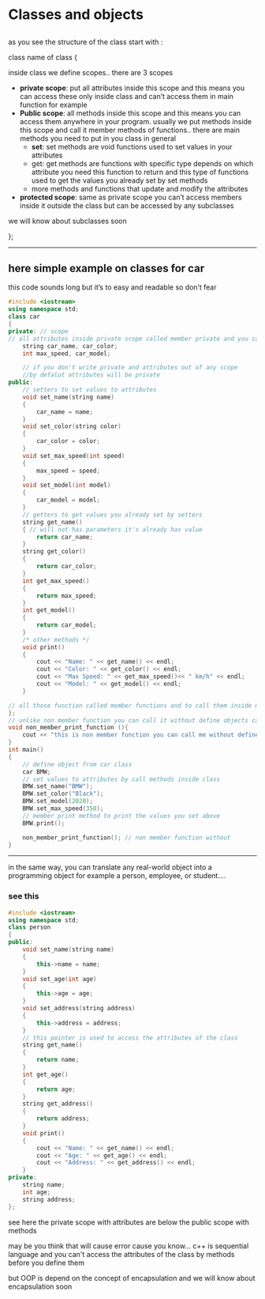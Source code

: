# Classes and objects

## 

as you see the structure of the class start with :

class name of class {

inside class we define scopes.. there are 3 scopes

- **private scope**: put all attributes inside this scope and this means you can access these only inside class and can’t access them in main function for example
- **Public scope**:  all methods inside this scope and this means you can access them anywhere in your program. usually we put methods inside this scope and call it member methods of functions.. there are main methods you need to put in you class in general
    - **set**: set methods are void functions used to set values in your attributes
    - get: get methods are functions with specific type depends on which attribute you need this function to return and this type of functions used to get the values you already set by set methods
    - more methods and functions that update and modify the attributes
- **protected scope**: same as private scope you can’t access members inside it outside the class but can be accessed by any subclasses

we will know about subclasses soon

};

---

## here simple example on classes for car

this code sounds long but it’s to easy and readable so don’t fear 

```cpp
#include <iostream>
using namespace std;
class car
{
private: // scope 
// all attributes inside private scope called member private and you can access it in this class only
    string car_name, car_color;
    int max_speed, car_model;

    // if you don't write private and attributes out of any scope 
    //by defalut attributes will be private
public:
    // setters to set values to attributes 
    void set_name(string name)
    {
        car_name = name;
    }
    void set_color(string color)
    {
        car_color = color;
    }
    void set_max_speed(int speed)
    {
        max_speed = speed;
    }
    void set_model(int model)
    {
        car_model = model;
    }
    // getters to get values you already set by setters
    string get_name()
    { // will not has parameters it's already has value
        return car_name;
    }
    string get_color()
    {
        return car_color;
    }
    int get_max_speed()
    {
        return max_speed;
    }
    int get_model()
    {
        return car_model;
    }
    /* other methods */
    void print()
    {
        cout << "Name: " << get_name() << endl;
        cout << "Color: " << get_color() << endl;
        cout << "Max Speed: " << get_max_speed()<< " km/h" << endl;
        cout << "Model: " << get_model() << endl;
    }

// all those function called member functions and to call them inside main you need to  define object from this class
};
// unlike non member function you can call it without define objects cause it's out of the class
void non_member_print_function (){
    cout << "this is non member function you can call me without define object" << endl;
}
int main()
{
    // define object from car class 
    car BMW;
    // set values to attributes by call methods inside class
    BMW.set_name("BMW");
    BMW.set_color("Black");
    BMW.set_model(2020);
    BMW.set_max_speed(350);
    // member print method to print the values you set above 
    BMW.print();

    non_member_print_function(); // non member function without 
}
```

---

in the same way, you can translate any real-world object into a programming object for example a person, employee, or student….


### see this 
    
```cpp
#include <iostream> 
using namespace std;
class person
{
public:
    void set_name(string name)
    {
        this->name = name;
    }
    void set_age(int age)
    {
        this->age = age;
    }
    void set_address(string address)
    {
        this->address = address;
    } 
    // this pointer is used to access the attributes of the class
    string get_name()
    {
        return name;
    }
    int get_age()
    {
        return age;
    }
    string get_address()
    {
        return address;
    }
    void print()
    {
        cout << "Name: " << get_name() << endl;
        cout << "Age: " << get_age() << endl;
        cout << "Address: " << get_address() << endl;
    }
private:
    string name;
    int age;
    string address;
};
```
see here the private scope with attributes are below the public scope with methods 

may be you think that will cause error cause you know... c++ is sequential language and you can't access the attributes  of the class by methods before you define them

but OOP is depend on the concept of encapsulation and we will know about encapsulation soon

